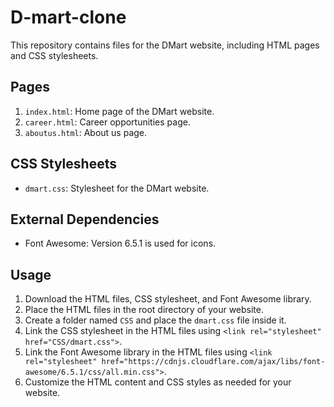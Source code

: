 # D-mart-clone
This repository contains files for the DMart website, including HTML pages and CSS stylesheets.

## Pages
1. `index.html`: Home page of the DMart website.
2. `career.html`: Career opportunities page.
3. `aboutus.html`: About us page.

## CSS Stylesheets
- `dmart.css`: Stylesheet for the DMart website.

## External Dependencies
- Font Awesome: Version 6.5.1 is used for icons.

## Usage
1. Download the HTML files, CSS stylesheet, and Font Awesome library.
2. Place the HTML files in the root directory of your website.
3. Create a folder named `CSS` and place the `dmart.css` file inside it.
4. Link the CSS stylesheet in the HTML files using `<link rel="stylesheet" href="CSS/dmart.css">`.
5. Link the Font Awesome library in the HTML files using `<link rel="stylesheet" href="https://cdnjs.cloudflare.com/ajax/libs/font-awesome/6.5.1/css/all.min.css">`.
6. Customize the HTML content and CSS styles as needed for your website.
